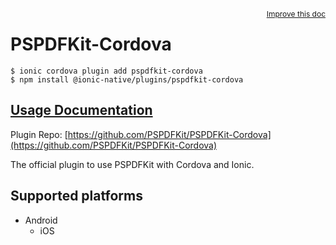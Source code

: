 <a style="float:right;font-size:12px;" href="http://github.com/danielsogl/awesome-cordova-plugins/edit/master/src/@awesome-cordova-plugins/plugins/pspdfkit-cordova/index.ts#L9">
  Improve this doc
</a>

# PSPDFKit-Cordova

```
$ ionic cordova plugin add pspdfkit-cordova
$ npm install @ionic-native/plugins/pspdfkit-cordova
```

## [Usage Documentation](https://ionicframework.com/docs/native/pspdfkit-cordova/)

Plugin Repo: [https://github.com/PSPDFKit/PSPDFKit-Cordova](https://github.com/PSPDFKit/PSPDFKit-Cordova)

The official plugin to use PSPDFKit with Cordova and Ionic.

## Supported platforms

- Android
  - iOS
